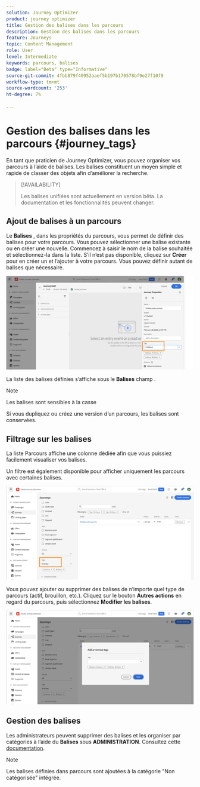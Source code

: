 ```yaml
---
solution: Journey Optimizer
product: journey optimizer
title: Gestion des balises dans les parcours
description: Gestion des balises dans les parcours
feature: Journeys
topic: Content Management
role: User
level: Intermediate
keywords: parcours, balises
badge: label="Beta" type="Informative"
source-git-commit: 4fbb879f40952aaef5b197b170578bf9e27f10f9
workflow-type: tm+mt
source-wordcount: '253'
ht-degree: 7%

---
```


# Gestion des balises dans les parcours {#journey_tags}

En tant que praticien de Journey Optimizer, vous pouvez organiser vos parcours à l’aide de balises. Les balises constituent un moyen simple et rapide de classer des objets afin d’améliorer la recherche.

>[!AVAILABILITY]
>
> Les balises unifiées sont actuellement en version bêta. La documentation et les fonctionnalités peuvent changer.

## Ajout de balises à un parcours

Le **Balises** , dans les propriétés du parcours, vous permet de définir des balises pour votre parcours. Vous pouvez sélectionner une balise existante ou en créer une nouvelle. Commencez à saisir le nom de la balise souhaitée et sélectionnez-la dans la liste. S’il n’est pas disponible, cliquez sur **Créer** pour en créer un et l’ajouter à votre parcours. Vous pouvez définir autant de balises que nécessaire.

![](assets/tags1.png)

La liste des balises définies s’affiche sous le **Balises** champ .

>[!NOTE]
>
> Les balises sont sensibles à la casse
> 
> Si vous dupliquez ou créez une version d’un parcours, les balises sont conservées.

## Filtrage sur les balises

La liste Parcours affiche une colonne dédiée afin que vous puissiez facilement visualiser vos balises.

Un filtre est également disponible pour afficher uniquement les parcours avec certaines balises.

![](assets/tags2.png)

Vous pouvez ajouter ou supprimer des balises de n’importe quel type de parcours (actif, brouillon, etc.). Cliquez sur le bouton **Autres actions** en regard du parcours, puis sélectionnez **Modifier les balises**.

![](assets/tags3.png)

## Gestion des balises

Les administrateurs peuvent supprimer des balises et les organiser par catégories à l’aide du **Balises** sous **ADMINISTRATION**. Consultez cette [documentation](https://experienceleague.adobe.com/docs/experience-platform/administrative-tags/overview.html).

>[!NOTE]
>
> Les balises définies dans parcours sont ajoutées à la catégorie &quot;Non catégorisée&quot; intégrée.
